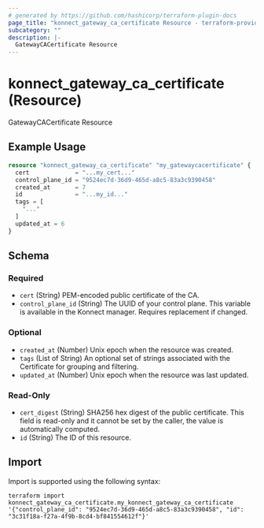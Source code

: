 ```yaml
---
# generated by https://github.com/hashicorp/terraform-plugin-docs
page_title: "konnect_gateway_ca_certificate Resource - terraform-provider-konnect"
subcategory: ""
description: |-
  GatewayCACertificate Resource
---
```


# konnect_gateway_ca_certificate (Resource)

GatewayCACertificate Resource

## Example Usage

```terraform
resource "konnect_gateway_ca_certificate" "my_gatewaycacertificate" {
  cert             = "...my_cert..."
  control_plane_id = "9524ec7d-36d9-465d-a8c5-83a3c9390458"
  created_at       = 7
  id               = "...my_id..."
  tags = [
    "..."
  ]
  updated_at = 6
}
```

<!-- schema generated by tfplugindocs -->
## Schema

### Required

- `cert` (String) PEM-encoded public certificate of the CA.
- `control_plane_id` (String) The UUID of your control plane. This variable is available in the Konnect manager. Requires replacement if changed.

### Optional

- `created_at` (Number) Unix epoch when the resource was created.
- `tags` (List of String) An optional set of strings associated with the Certificate for grouping and filtering.
- `updated_at` (Number) Unix epoch when the resource was last updated.

### Read-Only

- `cert_digest` (String) SHA256 hex digest of the public certificate. This field is read-only and it cannot be set by the caller, the value is automatically computed.
- `id` (String) The ID of this resource.

## Import

Import is supported using the following syntax:

```shell
terraform import konnect_gateway_ca_certificate.my_konnect_gateway_ca_certificate '{"control_plane_id": "9524ec7d-36d9-465d-a8c5-83a3c9390458", "id": "3c31f18a-f27a-4f9b-8cd4-bf841554612f"}'
```
